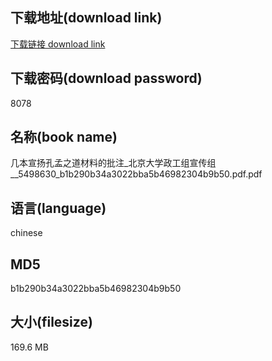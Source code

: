 ## 下载地址(download link)
[下载链接 download link](https://voluble-croquembouche-d321dc.netlify.app/?s=%E5%87%A0%E6%9C%AC%E5%AE%A3%E6%89%AC%E5%AD%94%E5%AD%9F%E4%B9%8B%E9%81%93%E6%9D%90%E6%96%99%E7%9A%84%E6%89%B9%E6%B3%A8_%E5%8C%97%E4%BA%AC%E5%A4%A7%E5%AD%A6%E6%94%BF%E5%B7%A5%E7%BB%84%E5%AE%A3%E4%BC%A0%E7%BB%84__5498630_b1b290b34a3022bba5b46982304b9b50.pdf)

## 下载密码(download password)
8078

## 名称(book name)
几本宣扬孔孟之道材料的批注_北京大学政工组宣传组__5498630_b1b290b34a3022bba5b46982304b9b50.pdf.pdf

## 语言(language)
chinese

## MD5
b1b290b34a3022bba5b46982304b9b50

## 大小(filesize)
169.6 MB

